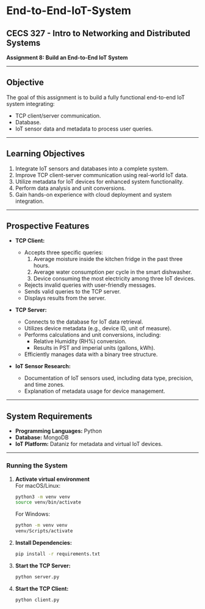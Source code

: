 # End-to-End-IoT-System

## CECS 327 - Intro to Networking and Distributed Systems  
**Assignment 8: Build an End-to-End IoT System**  

---

## Objective  
The goal of this assignment is to build a fully functional end-to-end IoT system integrating:  
- TCP client/server communication.  
- Database.  
- IoT sensor data and metadata to process user queries.

---

## Learning Objectives  
1. Integrate IoT sensors and databases into a complete system.  
2. Improve TCP client-server communication using real-world IoT data.  
3. Utilize metadata for IoT devices for enhanced system functionality.  
4. Perform data analysis and unit conversions.  
5. Gain hands-on experience with cloud deployment and system integration.  

---

## Prospective Features  
- **TCP Client:**  
  - Accepts three specific queries:  
    1. Average moisture inside the kitchen fridge in the past three hours.  
    2. Average water consumption per cycle in the smart dishwasher.  
    3. Device consuming the most electricity among three IoT devices.  
  - Rejects invalid queries with user-friendly messages.  
  - Sends valid queries to the TCP server.  
  - Displays results from the server.  

- **TCP Server:**  
  - Connects to the database for IoT data retrieval.  
  - Utilizes device metadata (e.g., device ID, unit of measure).  
  - Performs calculations and unit conversions, including:  
    - Relative Humidity (RH%) conversion.  
    - Results in PST and imperial units (gallons, kWh).  
  - Efficiently manages data with a binary tree structure.  

- **IoT Sensor Research:**  
  - Documentation of IoT sensors used, including data type, precision, and time zones.  
  - Explanation of metadata usage for device management.  

---

## System Requirements  
- **Programming Languages:** Python 
- **Database:** MongoDB
- **IoT Platform:** Dataniz for metadata and virtual IoT devices.  

---

### Running the System  
1. **Activate virtual environment**  
  For macOS/Linux:
   ```bash
   python3 -m venv venv
   source venv/bin/activate
   ```
   For Windows:
   ```bash
   python -m venv venv
   venv/Scripts/activate
   ```

2. **Install Dependencies:**  
   ```bash
   pip install -r requirements.txt
   ```
3. **Start the TCP Server:**  
   ```bash
   python server.py
   ```
4. **Start the TCP Client:**  
   ```bash
   python client.py
   ```
